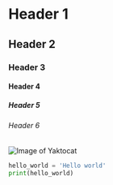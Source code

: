 # Header 1
## Header 2
### Header 3
#### Header 4
##### Header 5
###### Header 6

![Image of Yaktocat](https://octodex.github.com/images/yaktocat.png)

``` python
hello_world = 'Hello world'
print(hello_world)
```
